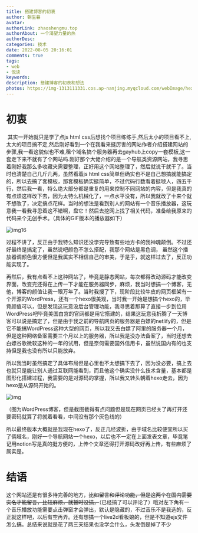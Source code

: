```yaml
---
title: 搭建博客的初衷
author: 朝生暮
avatar:
authorLink: zhaoshengmu.top
authorAbout: 一个渴望力量的热
authorDesc: 
categories: 技术
date: 2022-08-05 20:16:01
comments: true
tags:
- web
- 悦读
keywords:
description: 搭建博客的初衷和想法
photos: https://img-1313111331.cos.ap-nanjing.myqcloud.com/webImage/hexoWeb/202208061255253.jpg
---
```


# 初衷
​	其实一开始就只是学了点js html css后想找个项目练练手,然后太小的项目看不上,太大的项目搞不定,然后刚好看到一个在我看来挺厉害的网站作者介绍搭建网站的步骤,我一看这貌似也不难,租个域名搞个服务器再去gayhub上copy一套模板,这一套走下来不就有了个网站吗.刚好那个大佬介绍的是一个导航类资源网站，我寻思着刚好我那么多收藏夹需要整理，正好用这个网站整理了，然后就说干就干了。
​	当时也清楚自己几斤几两，虽然看着js html css简单但确实也不是自己想搞就能搞定的，所以去搞了套模板，那套模板确实挺简单，不过代码行数看着挺唬人，四五千行，然后我一看，特么绝大部分都是重复的用来控制不同网站的内容，但是我真的有点烦这样改下去，因为太特么机械化了，一点水平没有，所以我就改了十来个就不想改了，决定搞点花样。
​	当时的想法是看到别人的网站有一个音乐播放器，这玩意我一看我寻思着这不错啊，盘它！然后去挖网上找了相关代码，准备给我原来的代码来个无创手术。（具体的GIF版本的播放器如下）

![img16](https://cdn.jsdelivr.net/gh/Chenm4/typoraImg@main/202208052044041.gif)

​	过程不讲了，反正由于我特么知识还没学完导致有些地方卡的我神魂颠倒。不过还好最终是搞定了，虽然说吧颜色不怎么搭配，我那个网站是黑色调， 虽然这个播放器调颜色很方便但是我属实不相信自己的审美，于是乎，就这样过去了，反正功能实现了。

​	再然后，我有点看不上这种网站了，毕竟是静态网站，每次都得改动源码才能改变界面，改变完还得在上传一下才能在服务器同步，麻烦，我当时想搞一个博客，无他，博客的颜值让我一眼万年了。当时我搜了下，现阶段比较牛皮的网页框架有一个开源的WordPress，还有一个hexo很美观，当时我一开始是想搞个hexo的，毕竟颜值可以，但是发现这玩意没后台管理功能，我寻思着那算了直接一步到位用WordPress吧毕竟美国白宫的官网都是用它搭建的，结果这玩意我折腾了一天博客可以说是搞定了，但是由于我之前的导航网页的服务器是白嫖的netlify的，但是它不能搞WordPress这种大型的网页，所以我又去白嫖了阿里的服务器一个月，但是这种网络备案需要三个月以上的服务器，所以我是没办法备案了，当时还想去白嫖谷歌微软这种的一年的试用，但是奈何需要国外信用卡，虽然说国内有的也支持但是我也没有所以只能放弃。

​	所以我当时虽然搞定了具体布局但是心里也不太想搞下去了，因为没必要，搞上去也就只是能让别人通过互联网能看到，而且他这个确实没什么技术含量，基本都是图形化搭建过程，我需要的是对源码的掌握，所以我又转头朝着hexo走去，因为hexo是从源码开始的。

![img](https://cdn.jsdelivr.net/gh/Chenm4/typoraImg@main/202208052155843.jpg)

（图为WordPress博客，但是截图截得有点问题但是现在网页已经关了再打开还要密码就算了将就着看看，中间没有那个灰色线的）

​	所以最终版本大概就是我现在hexo了，反正几经波折，由于域名比较便宜所以买了俩域名，刚好一个导航网站一个hexo，以后也不一定在上面发表文章，毕竟笔记用notion写是真的挺方便的，上传个文章还得打开源码改好再上传，有些麻烦了属实是。
# 结语
  这个网站还是有很多待完善的地方，~~比如留言和评论功能，但是这两个在国内需要实名才能留言，比较麻烦，就暂时没搞，~~（已经搞了可以评论了）哦对左下角有一个音乐播放功能需要点击弹窗才会弹出，默认是隐藏的，不过音乐不是我选的，反正就这样吧，以后有空再弄。还有想搞一个live2d看板娘的，但是不知道ejs文件怎么搞。总结来说就是花了两三天结果也没学会什么，头发倒是掉了不少